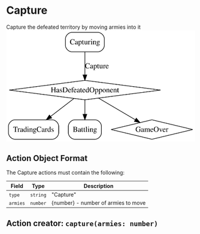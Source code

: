 

# Capture
Capture the defeated territory by moving armies into it
![Capture state diagram](capture.svg)
  

## Action Object Format
The Capture actions must contain the following:

Field        | Type       | Description
------------ | ---------- | -----------
`type`     | `string` | "Capture"
`armies` | `number` | {number} - number of armies to move


## Action creator: `capture(armies: number)`

  
  